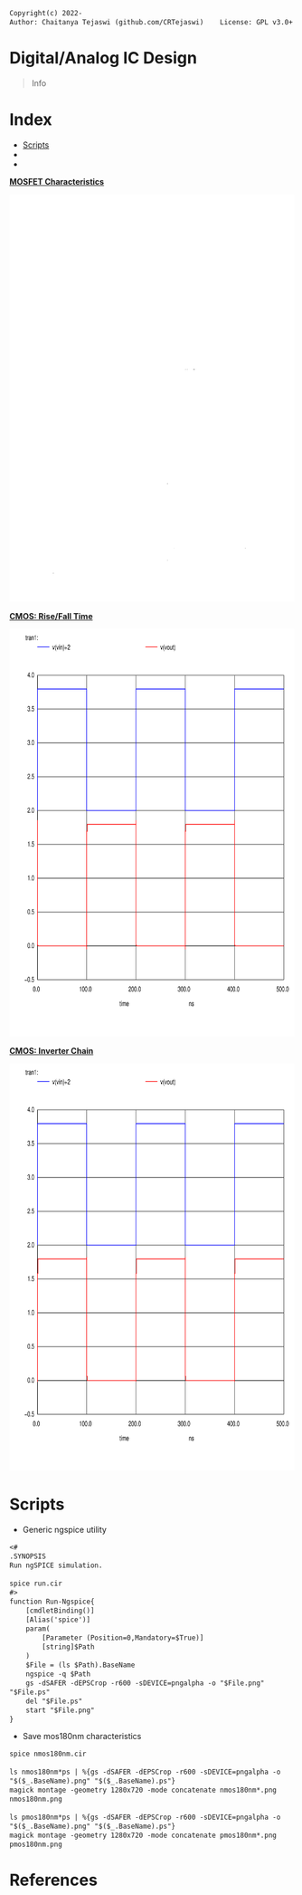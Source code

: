     Copyright(c) 2022-
    Author: Chaitanya Tejaswi (github.com/CRTejaswi)    License: GPL v3.0+

# Digital/Analog IC Design
> Info

# Index

- [Scripts](#scripts)
- 
- 

[__MOSFET Characteristics__](nmos180nm.cir)

<img src="nmos180nm.png" height="720">

[__CMOS: Rise/Fall Time__](cmos001.cir)

<img src="cmos001.png" height="720">

[__CMOS: Inverter Chain__](cmos002.cir)

<img src="cmos002.png" height="720">

# Scripts

- Generic ngspice utility
```pwsh
<#
.SYNOPSIS
Run ngSPICE simulation.

spice run.cir
#>
function Run-Ngspice{
    [cmdletBinding()]
    [Alias('spice')]
    param(
        [Parameter (Position=0,Mandatory=$True)]
        [string]$Path
    )
    $File = (ls $Path).BaseName
    ngspice -q $Path
    gs -dSAFER -dEPSCrop -r600 -sDEVICE=pngalpha -o "$File.png" "$File.ps"
    del "$File.ps"
    start "$File.png"
}

```

- Save mos180nm characteristics
```pwsh
spice nmos180nm.cir

ls nmos180nm*ps | %{gs -dSAFER -dEPSCrop -r600 -sDEVICE=pngalpha -o "$($_.BaseName).png" "$($_.BaseName).ps"}
magick montage -geometry 1280x720 -mode concatenate nmos180nm*.png nmos180nm.png

ls pmos180nm*ps | %{gs -dSAFER -dEPSCrop -r600 -sDEVICE=pngalpha -o "$($_.BaseName).png" "$($_.BaseName).ps"}
magick montage -geometry 1280x720 -mode concatenate pmos180nm*.png pmos180nm.png
```


# References
